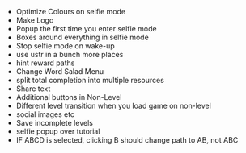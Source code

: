 - Optimize Colours on selfie mode
- Make Logo
- Popup the first time you enter selfie mode
- Boxes around everything in selfie mode
- Stop selfie mode on wake-up
- use ustr in a bunch more places
- hint reward paths
- Change Word Salad Menu
- split total completion into multiple resources
- Share text
- Additional buttons in Non-Level
- Different level transition when you load game on non-level
- social images etc
- Save incomplete levels
- selfie popup over tutorial
- IF ABCD is selected, clicking B should change path to AB, not ABC